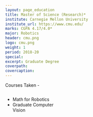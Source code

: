 ```yaml
---
layout: page_education
title: Master of Science (Research)*
institute: Carnegie Mellon University
institute_url: https://www.cmu.edu/
marks: CGPA 4.17/4.0*
major: Robotics
header: cmu.png
logo: cmu.png
weight: 1
period: 2018-20
special: 
excerpt: Graduate Degree
coverpath: 
covercaption: 
---
```



Courses Taken - 

<div id="the whole thing" style="height:100%; width:100%; overflow: hidden;">
    <div id="leftThing" style="float: left; width:33%;">
    <ul>
       <li>Math for Robotics</li>
       <li>Graduate Computer Vision</li>
    </ul>
    </div>
</div>


